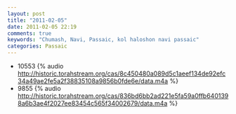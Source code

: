```yaml
---
layout: post
title: "2011-02-05"
date: 2011-02-05 22:19
comments: true
keywords: "Chumash, Navi, Passaic, kol haloshon navi passaic" 
categories: Passaic 
---
```


 * 10553 {% audio http://historic.torahstream.org/cas/8c450480a089d5c1aeef134de92efc34a49ae2fe5a2f38835108a9856b0fde6e/data.m4a %}
 * 9855 {% audio http://historic.torahstream.org/cas/836bd6bb2ad221e5fa59a0ffb6401398a6b3ae4f2027ee83454c565f34002679/data.m4a %}


